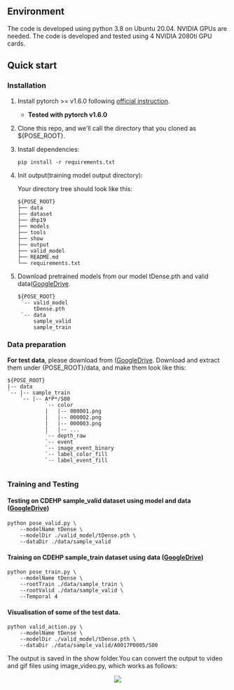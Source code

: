 ## Environment
The code is developed using python 3.8 on Ubuntu 20.04. NVIDIA GPUs are needed. The code is developed and tested using 4 NVIDIA 2080ti GPU cards. 

## Quick start
### Installation
1. Install pytorch >= v1.6.0 following [official instruction](https://pytorch.org/).  
   - **Tested with pytorch v1.6.0**
2. Clone this repo, and we'll call the directory that you cloned as ${POSE_ROOT}.
3. Install dependencies:
   ```
   pip install -r requirements.txt
   ```
4. Init output(training model output directory):

   Your directory tree should look like this:

   ```
   ${POSE_ROOT}
   ├── data
   ├── dataset
   ├── dhp19
   ├── models
   ├── tools
   ├── show
   ├── output
   ├── valid_model 
   ├── README.md
   └── requirements.txt
   ```

7. Download pretrained models from our model tDense.pth and valid data([GoogleDrive](https://drive.google.com/drive/folders/1rfaQ4h2xJx8wlbnXTl5-VCzE5iQpCtN9?usp=sharing).
   ```
   ${POSE_ROOT}
    `-- valid_model
        tDense.pth
    `-- data
        sample_valid
        sample_train
   ```
   
### Data preparation

**For test data**, please download from ([GoogleDrive](https://drive.google.com/drive/folders/1rfaQ4h2xJx8wlbnXTl5-VCzE5iQpCtN9?usp=sharing).
Download and extract them under {POSE_ROOT}/data, and make them look like this:
```
${POSE_ROOT}
|-- data
`-- |-- sample_train
    `-- |-- A*P*/S00
            `-- color
            |   |-- 000001.png
            |   |-- 000002.png
            |   |-- 000003.png
            |   |-- ... 
            `-- depth_raw
            `-- event
            `-- image_event_binary
            `-- label_color_fill
            `-- label_event_fill
            
```

### Training and Testing

#### Testing on CDEHP sample_valid dataset using model and data ([GoogleDrive](https://drive.google.com/drive/folders/1rfaQ4h2xJx8wlbnXTl5-VCzE5iQpCtN9?usp=sharing))
 

```
python pose_valid.py \
    --modelName tDense \
    --modelDir ./valid_model/tDense.pth \
    --dataDir ./data/sample_valid
```

#### Training on CDEHP sample_train dataset using data ([GoogleDrive](https://drive.google.com/drive/folders/1rfaQ4h2xJx8wlbnXTl5-VCzE5iQpCtN9?usp=sharing))

```
python pose_train.py \
    --modelName tDense \
    --rootTrain ./data/sample_train \
    --rootValid ./data/sample_valid \
    --Temporal 4
```

#### Visualisation of some of the test data.

```
python valid_action.py \
    --modelName tDense \
    --modelDir ./valid_model/tDense.pth \
    --dataDir ./data/sample_valid/A0017P0005/S00
```
The output is saved in the show folder.You can convert the output to video and gif files using image_video.py, which works as follows:
<p align='center'>
	<img src="./show.gif" style="zoom:100%;" />
</p>
